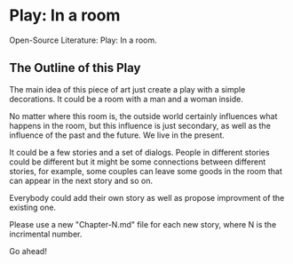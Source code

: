 # Play: In a room
Open-Source Literature: Play: In a room.

## The Outline of this Play

The main idea of this piece of art just create a play with a simple decorations. It could be a room with a man and a woman inside. 

No matter where this room is, the outside world certainly influences what happens in the room, but this influence is just secondary, as well as the influence of the past and the future. We live in the present.

It could be a few stories and a set of dialogs. People in different stories could be different but it might be some connections between different stories, for example, some couples can leave some goods in the room that can appear in the next story and so on.

Everybody could add their own story as well as propose improvment of the existing one.

Please use a new "Chapter-N.md" file for each new story, where N is the incrimental number.

Go ahead!

